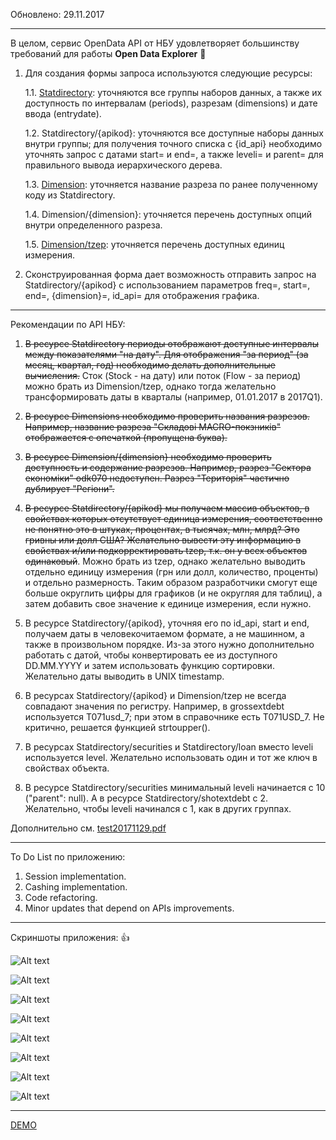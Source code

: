 Обновлено: 29.11.2017
___________________

В целом, сервис OpenData API от НБУ удовлетворяет большинству требований 
для работы **Open Data Explorer** :metal:

1. Для создания формы запроса используются следующие ресурсы:

    1.1. [Statdirectory](https://bank.gov.ua/NBUStatService/v1/statdirectory/?json): уточняются все группы наборов данных, а также их доступность по интервалам (periods), разрезам (dimensions) и дате ввода (entrydate).

    1.2. Statdirectory/{apikod}: уточняются все доступные наборы данных внутри группы; для получения точного списка с {id_api} необходимо уточнять запрос с датами start= и end=, а также leveli= и parent= для правильного вывода иерархического дерева.

    1.3. [Dimension](https://bank.gov.ua/NBUStatService/v1/statdirectory/dimension?json): уточняется название разреза по ранее полученному коду из Statdirectory.

    1.4. Dimension/{dimension}: уточняется перечень доступных опций внутри определенного разреза.

    1.5. [Dimension/tzep](https://bank.gov.ua/NBUStatService/v1/statdirectory/dimension/tzep?json): уточняется перечень доступных единиц измерения.

2. Сконструированная форма дает возможность отправить запрос на Statdirectory/{apikod} с использованием параметров freq=, start=, end=, {dimension}=, id_api= для отображения графика.

___________________

Рекомендации по API НБУ:

1. ~~В ресурсе Statdirectory периоды отображают доступные интервалы между показателями "на дату". Для отображения "за период" (за месяц, квартал, год) необходимо делать дополнительные вычисления.~~ Сток (Stock - на дату) или поток (Flow - за период) можно брать из Dimension/tzep, однако тогда желательно трансформировать даты в кварталы (например, 01.01.2017 в  2017Q1).

2. ~~В ресурсе Dimensions необходимо проверить названия разрезов. Например, название разреза "Складові MACRO-покзників" отображается с опечаткой (пропущена буква).~~

3. ~~В ресурсе Dimension/{dimension} необходимо проверить доступность и содержание разрезов. Например, разрез "Сектора економіки" odk070 недоступен. Разрез "Територія" частично дублирует "Регіони".~~

4. ~~В ресурсе Statdirectory/{apikod} мы получаем массив объектов, в свойствах которых отсутствует единица измерения, соответственно не понятно это в штуках, процентах, в тысячах, млн, млрд? Это гривны или долл США? Желательно вывести эту информацию в свойствах и/или подкорректировать tzep, т.к. он у всех объектов одинаковый~~. Можно брать из tzep, однако желательно выводить отдельно единицу измерения (грн или долл, количество, проценты) и отдельно размерность. Таким образом разработчики смогут еще больше округлить цифры для графиков (и не округляя для таблиц), а затем добавить свое значение к единице измерения, если нужно.

5. В ресурсе Statdirectory/{apikod}, уточняя его по id_api, start и end, получаем даты в человекочитаемом формате, а не машинном, а также в произвольном порядке. Из-за этого нужно дополнительно работать с датой, чтобы конвертировать ее из доступного DD.MM.YYYY и затем использовать функцию сортировки. Желательно даты выводить в UNIX timestamp.

6. В ресурсах Statdirectory/{apikod} и Dimension/tzep не всегда совпадают значения по регистру. Например, в grossextdebt используется T071usd_7; при этом в справочнике есть T071USD_7. Не критично, решается функцией strtoupper().

7. В ресурсах Statdirectory/securities и Statdirectory/loan вместо leveli используется level. Желательно использовать один и тот же ключ в свойствах объекта.

8. В ресурсе Statdirectory/securities минимальный leveli начинается с 10 ("parent": null). А в ресурсе Statdirectory/shotextdebt с 2. Желательно, чтобы leveli  начинался с 1, как в других группах.

Дополнительно см. [test20171129.pdf](test20171129.pdf)

___________________

To Do List по приложению:

1. Session implementation.
2. Cashing implementation.
3. Code refactoring.
4. Minor updates that depend on APIs improvements.

___________________

Скриншоты приложения: :+1:

![Alt text](/opendata-explorer/ss/01.png?raw=true "Грошові агрегати - M1 - Усі сектори - Графік")

![Alt text](/opendata-explorer/ss/01a.png?raw=true "Грошові агрегати - M1 - Усі сектори - Табличний вигляд")

![Alt text](/opendata-explorer/ss/02.png?raw=true "Валовий зовнішній борг - Сектор загальнодержавного управління - Усього")

![Alt text](/opendata-explorer/ss/03.png?raw=true "Основні показники діяльності банків - Строкові кошти фізичних осіб (з ощадними (депозитними) сертифікатами) - Графік")

![Alt text](/opendata-explorer/ss/04.png?raw=true "Основні показники діяльності банків - Строкові кошти фізичних осіб (з ощадними (депозитними) сертифікатами) - Табличний вигляд")

![Alt text](/opendata-explorer/ss/04a.png?raw=true "Основні показники діяльності банків - Кількість діючих банків - Графік")

![Alt text](/opendata-explorer/ss/05.png?raw=true "Доходи та витрати банків - Повернення списаних активів")

![Alt text](/opendata-explorer/ss/06.png?raw=true "Лiквiднiсть - Рефінансування банків (залишок за основною сумою), на початок дня")

___________________


[DEMO](http://test.roomian.org/opendata-explorer/ "DEMO")

